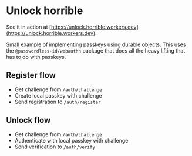 # Unlock horrible

See it in action at [https://unlock.horrible.workers.dev](https://unlock.horrible.workers.dev).

Small example of implementing passkeys using durable objects. This uses the `@passwordless-id/webauthn` package that does all the heavy lifting that has to do with passkeys.

## Register flow

- Get challenge from `/auth/challenge`
- Create local passkey with challenge
- Send registration to `/auth/register`

## Unlock flow

- Get challenge from `/auth/challenge`
- Authenticate with local passkey with challenge
- Send verification to `/auth/verify`
